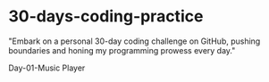 # 30-days-coding-practice
"Embark on a personal 30-day coding challenge on GitHub, pushing boundaries and honing my programming prowess every day."



Day-01-Music Player
